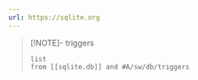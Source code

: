 ```yaml
---
url: https://sqlite.org
---
```


> [!NOTE]- triggers
> ```dataview
> list
> from [[sqlite.db]] and #A/sw/db/triggers  
> ```


